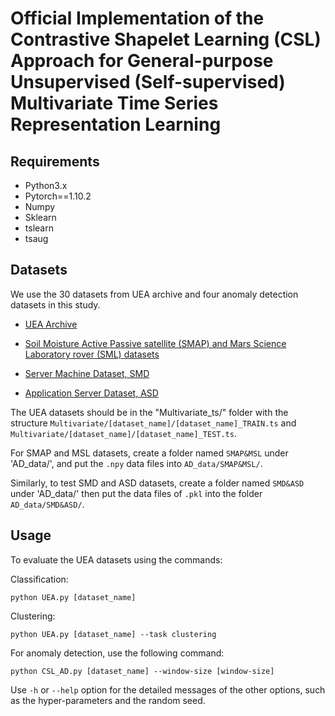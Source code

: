 # Official Implementation of the Contrastive Shapelet Learning (CSL) Approach for General-purpose Unsupervised (Self-supervised) Multivariate Time Series Representation Learning

## Requirements
* Python3.x
* Pytorch==1.10.2
* Numpy
* Sklearn
* tslearn
* tsaug

## Datasets
We use the 30 datasets from UEA archive and four anomaly detection datasets in this study.

* [UEA Archive](http://www.timeseriesclassification.com/)

* [Soil Moisture Active Passive satellite (SMAP)
and Mars Science Laboratory rover (SML) datasets](https://dl.acm.org/doi/10.1145/3219819.3219845)

* [Server Machine
Dataset, SMD](https://dl.acm.org/doi/10.1145/3292500.3330672)

* [Application Server Dataset, ASD](https://dl.acm.org/doi/10.1145/3447548.3467075)

The UEA datasets should be in the "Multivariate_ts/" folder with the structure `Multivariate/[dataset_name]/[dataset_name]_TRAIN.ts` and `Multivariate/[dataset_name]/[dataset_name]_TEST.ts`.

For SMAP and MSL datasets, create a folder named `SMAP&MSL` under 'AD_data/', and put the `.npy` data files into `AD_data/SMAP&MSL/`.

Similarly, to test SMD and ASD datasets, create a folder named `SMD&ASD` under 'AD_data/' then put the data files of `.pkl` into the folder `AD_data/SMD&ASD/`.


## Usage

To evaluate the UEA datasets using the commands:

Classification:

`python UEA.py [dataset_name]`

Clustering:

`python UEA.py [dataset_name] --task clustering`

For anomaly detection, use the following command:

`python CSL_AD.py [dataset_name] --window-size [window-size]`

Use `-h` or `--help` option for the detailed messages of the other options, such as the hyper-parameters and the random seed.
